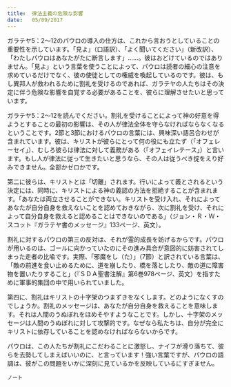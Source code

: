 ```yaml
---
title:  律法主義の危険な影響
date:   05/09/2017
---
```


ガラテヤ5：2～12のパウロの導入の仕方は、これから言おうとしていることの重要性を示しています。「見よ」（口語訳）、「よく聞いてください」（新改訳）、「わたしパウロはあなたがたに断言します」……。彼はおどけているのではありません。「見よ」という言葉を使うことによって、パウロは読者の細心の注意を求めているだけでなく、彼の使徒としての権威を喚起しているのです。彼は、もし異邦人が救われるために割礼を受けるのであれば、ガラテヤの人たちはその決定に伴う危険な影響を自覚する必要があることを、彼らに理解させたいと思っています。

ガラテヤ5：2～12を読んでください。割礼を受けることによって神の好意を得ようとすることの最初の影響は、その人が律法全体を守らなければならなくなるということです。2節と3節におけるパウロの言葉には、興味深い語呂合わせが含まれています。彼は、キリストが彼らにとって何の役にも立たず（「オフェレーセイ」）、むしろ彼らは律法に対して義務がある（「オフェイレテース」）と言います。もし人が律法に従って生きたいと思うなら、その人は従うべき掟をえり好みできません。全部かゼロかです。

第二に彼らは、キリストとは「切離」されます。行いによって義とされるという決定には、同時に、キリストによる神の義認の方法を拒絶することが含まれます。「あなたは両立させることができない。キリストを受け入れ、それによってあなたが自分自身を救えないことを認めておきながら、次に割礼を受け、それによって自分自身を救えると認めることはできないのである」（ジョン・Ｒ・Ｗ・スコット『ガラテヤ書のメッセージ』133ページ、英文）。

割礼に対するパウロの第三の反対は、それが霊的成長を妨げるからです。パウロが用いるのは、ゴールに向かっていたのにその進み具合が意図的に妨害されてしまった走者の比喩です。実際、「邪魔をし（た）」（7節）と訳されている言葉は、「敵の前進を食い止めるために、道を崩したり、橋を落としたり、敵の道に障害物を置いたりすること」（『ＳＤＡ聖書注解』第6巻978ページ、英文）を指すために軍事的集団の中で用いられていました。

第四に、割礼はキリストの十字架のつまずきをなくします。どのようになくすのでしょうか。割礼のメッセージは、あなたが自分自身を救えることを意味します。それは人間のうぬぼれをほめそやすようなことです。しかし、十字架のメッセージは人間のうぬぼれに対して攻撃的です。なぜなら私たちは、自分が完全にキリストに依存していることを認めなければならないからです。

パウロは、この人たちが割礼にこだわることに激怒し、ナイフが滑り落ちて、彼らを去勢してしまえばいいのに、と言っています！強い言葉ですが、パウロの語調は、彼がこの問題をいかに深刻に見ているかを反映しているにすぎません。

`ノート`
